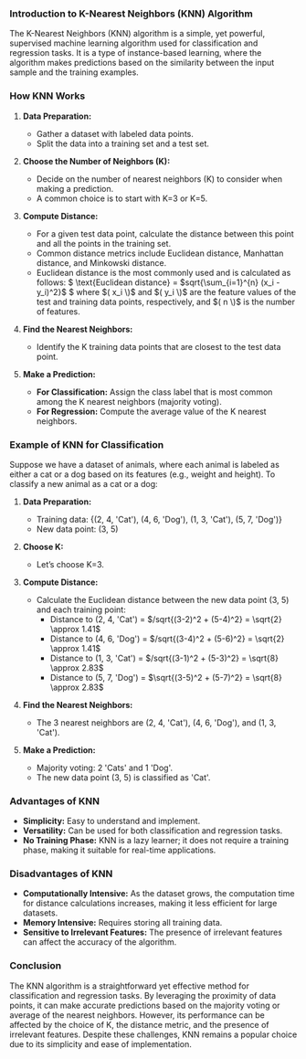 ### Introduction to K-Nearest Neighbors (KNN) Algorithm

The K-Nearest Neighbors (KNN) algorithm is a simple, yet powerful, supervised machine learning algorithm used for classification and regression tasks. It is a type of instance-based learning, where the algorithm makes predictions based on the similarity between the input sample and the training examples.

### How KNN Works

1. **Data Preparation:**
   - Gather a dataset with labeled data points.
   - Split the data into a training set and a test set.

2. **Choose the Number of Neighbors (K):**
   - Decide on the number of nearest neighbors (K) to consider when making a prediction.
   - A common choice is to start with K=3 or K=5.

3. **Compute Distance:**
   - For a given test data point, calculate the distance between this point and all the points in the training set.
   - Common distance metrics include Euclidean distance, Manhattan distance, and Minkowski distance.
   - Euclidean distance is the most commonly used and is calculated as follows:
     $
     \text{Euclidean distance} = $sqrt{\sum_{i=1}^{n} (x_i - y_i)^2}$
     $
     where $( x_i \)$ and $( y_i \)$ are the feature values of the test and training data points, respectively, and $( n \)$ is the number of features.

4. **Find the Nearest Neighbors:**
   - Identify the K training data points that are closest to the test data point.

5. **Make a Prediction:**
   - **For Classification:** Assign the class label that is most common among the K nearest neighbors (majority voting).
   - **For Regression:** Compute the average value of the K nearest neighbors.

### Example of KNN for Classification

Suppose we have a dataset of animals, where each animal is labeled as either a cat or a dog based on its features (e.g., weight and height). To classify a new animal as a cat or a dog:

1. **Data Preparation:**
   - Training data: {(2, 4, 'Cat'), (4, 6, 'Dog'), (1, 3, 'Cat'), (5, 7, 'Dog')}
   - New data point: (3, 5)

2. **Choose K:**
   - Let’s choose K=3.

3. **Compute Distance:**
   - Calculate the Euclidean distance between the new data point (3, 5) and each training point:
     - Distance to (2, 4, 'Cat') = $/sqrt{(3-2)^2 + (5-4)^2} = \sqrt{2} \approx 1.41$
     - Distance to (4, 6, 'Dog') = $/sqrt{(3-4)^2 + (5-6)^2} = \sqrt{2} \approx 1.41$
     - Distance to (1, 3, 'Cat') = $/sqrt{(3-1)^2 + (5-3)^2} = \sqrt{8} \approx 2.83$
     - Distance to (5, 7, 'Dog') = $\sqrt{(3-5)^2 + (5-7)^2} = \sqrt{8} \approx 2.83$

4. **Find the Nearest Neighbors:**
   - The 3 nearest neighbors are (2, 4, 'Cat'), (4, 6, 'Dog'), and (1, 3, 'Cat').

5. **Make a Prediction:**
   - Majority voting: 2 'Cats' and 1 'Dog'. 
   - The new data point (3, 5) is classified as 'Cat'.

### Advantages of KNN

- **Simplicity:** Easy to understand and implement.
- **Versatility:** Can be used for both classification and regression tasks.
- **No Training Phase:** KNN is a lazy learner; it does not require a training phase, making it suitable for real-time applications.

### Disadvantages of KNN

- **Computationally Intensive:** As the dataset grows, the computation time for distance calculations increases, making it less efficient for large datasets.
- **Memory Intensive:** Requires storing all training data.
- **Sensitive to Irrelevant Features:** The presence of irrelevant features can affect the accuracy of the algorithm.

### Conclusion

The KNN algorithm is a straightforward yet effective method for classification and regression tasks. By leveraging the proximity of data points, it can make accurate predictions based on the majority voting or average of the nearest neighbors. However, its performance can be affected by the choice of K, the distance metric, and the presence of irrelevant features. Despite these challenges, KNN remains a popular choice due to its simplicity and ease of implementation.
